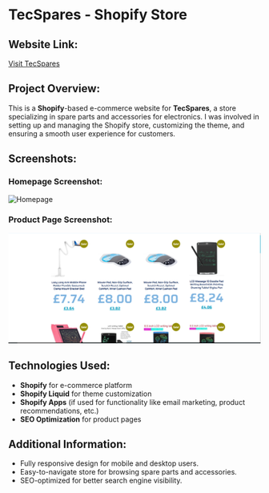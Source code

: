 # TecSpares - Shopify Store

## Website Link:
[Visit TecSpares](https://tecspares.com/)

## Project Overview:
This is a **Shopify**-based e-commerce website for **TecSpares**, a store specializing in spare parts and accessories for electronics. I was involved in setting up and managing the Shopify store, customizing the theme, and ensuring a smooth user experience for customers.

## Screenshots:
### Homepage Screenshot:
![Homepage](images/tecspares%20homepage.PNG)

### Product Page Screenshot:
![Product Page](tecspares%20products%20page.PNG)

## Technologies Used:
- **Shopify** for e-commerce platform
- **Shopify Liquid** for theme customization
- **Shopify Apps** (if used for functionality like email marketing, product recommendations, etc.)
- **SEO Optimization** for product pages

## Additional Information:
- Fully responsive design for mobile and desktop users.
- Easy-to-navigate store for browsing spare parts and accessories.
- SEO-optimized for better search engine visibility.
